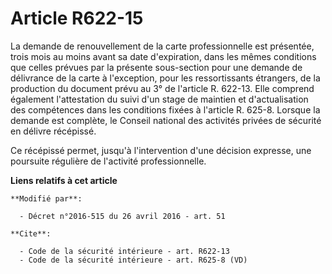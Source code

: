 # Article R622-15

La demande de renouvellement de la carte professionnelle est présentée, trois mois au moins avant sa date d'expiration, dans
les mêmes conditions que celles prévues par la présente sous-section pour une demande de délivrance de la carte à
l'exception, pour les ressortissants étrangers, de la production du document prévu au 3° de l'article R. 622-13. Elle
comprend également l'attestation du suivi d'un stage de maintien et d'actualisation des compétences dans les conditions
fixées à l'article R. 625-8. Lorsque la demande est complète, le Conseil national des activités privées de sécurité en
délivre récépissé. 

Ce récépissé permet, jusqu'à l'intervention d'une décision expresse, une poursuite régulière de l'activité professionnelle.

**Liens relatifs à cet article**

	**Modifié par**:

	  - Décret n°2016-515 du 26 avril 2016 - art. 51

	**Cite**:

	  - Code de la sécurité intérieure - art. R622-13
	  - Code de la sécurité intérieure - art. R625-8 (VD)

